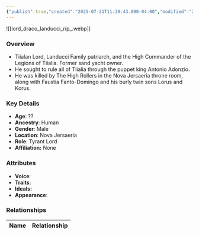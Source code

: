 ```yaml
---
{"publish":true,"created":"2025-07-21T11:30:43.000-04:00","modified":"2025-07-25T11:48:02.000-04:00","cssclasses":""}
---
```



![[lord_draco_landucci_rip_.webp]]

### Overview
- Tiialan Lord, Landucci Family patriarch, and the High Commander of the Legions of Tiialia. Former sand yacht owner.
- He sought to rule all of Tiialia through the puppet king Antonio Adonzio.
- He was killed by The High Rollers in the Nova Jersaeria throne room, along with Faustia Fanto-Domingo and his burly twin sons Lorus and Korus.

### Key Details
- **Age**: ??
- **Ancestry**: Human
- **Gender**: Male
- **Location**: Nova Jersaeria
- **Role**: Tyrant Lord
- **Affiliation:** None

### Attributes
- **Voice**: 
- **Traits**: 
- **Ideals:** 
- **Appearance**:

### Relationships

| Name  | Relationship |
| ----- | ------------ |
